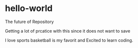 # hello-world
The future of Repository

Getting a lot of prcatice with this since it does not want to save 

I love sports basketball is my favorit and Excited to learn coding.
